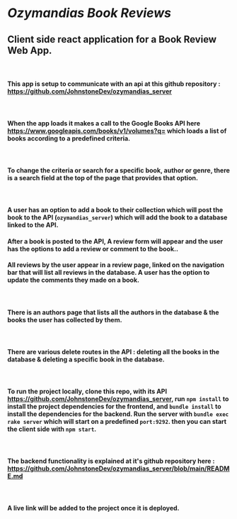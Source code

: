 # <em>Ozymandias Book Reviews </em>

## Client side react application for a Book Review Web App. 
<br>


#### This app is setup to communicate with an api at this github repository : https://github.com/JohnstoneDev/ozymandias_server
<br>

#### When the app loads it makes a call to the Google Books API here https://www.googleapis.com/books/v1/volumes?q=  which loads a list of books according to a predefined criteria. 
<br>

#### To change the criteria or search for a specific book, author or genre, there is a search field at the top of the page that provides that option.
<br>

#### A user has an option to add a book to their collection which will post the book to the API (`ozymandias_server`) which will add the book to a database linked to the API. 

#### After a book is posted to the API, A review form will appear and the user has the options to add a review or comment to the book..

#### All reviews by the user appear in a review page, linked on the navigation bar that will list all reviews in the database. A user has the option to update the comments they made on a book. 
<br/>

#### There is an authors page that lists all the authors in the database & the books the user has collected by them. 
<br/>

#### There are various delete routes in the API : deleting all the books in the database &  deleting a specific book in the database. 
<br/>

#### To run the project locally, clone this repo, with its API https://github.com/JohnstoneDev/ozymandias_server, run `npm install` to install the project dependencies for the frontend, and `bundle install` to install the dependencies for the backend. Run the server with `bundle exec rake server` which will start on a predefined `port:9292`. then you can start the client side with `npm start`. 
<br/>

#### The backend functionality is explained at it's github repository here : https://github.com/JohnstoneDev/ozymandias_server/blob/main/README.md


<br/>

#### A live link will be added to the project once it is deployed.


